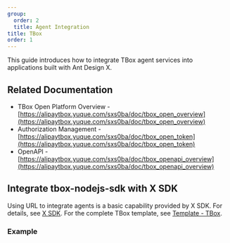 ```yaml
---
group:
  order: 2
  title: Agent Integration
title: TBox
order: 1
---
```


This guide introduces how to integrate TBox agent services into applications built with Ant Design X.

## Related Documentation

- TBox Open Platform Overview - [https://alipaytbox.yuque.com/sxs0ba/doc/tbox_open_overview](https://alipaytbox.yuque.com/sxs0ba/doc/tbox_open_overview)
- Authorization Management - [https://alipaytbox.yuque.com/sxs0ba/doc/tbox_open_token](https://alipaytbox.yuque.com/sxs0ba/doc/tbox_open_token)
- OpenAPI - [https://alipaytbox.yuque.com/sxs0ba/doc/tbox_openapi_overview](https://alipaytbox.yuque.com/sxs0ba/doc/tbox_openapi_overview)

## Integrate tbox-nodejs-sdk with X SDK

Using URL to integrate agents is a basic capability provided by X SDK. For details, see [X SDK](/sdks/introduce). For the complete TBox template, see [Template - TBox](/docs/playground/agent-tbox).

### Example

<code src="./demo/tbox.tsx" title="Integrate with X SDK"></code>
